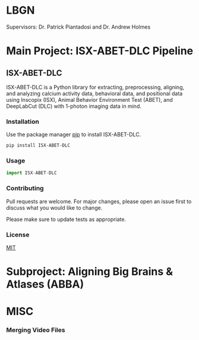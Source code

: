 # LBGN
Supervisors: Dr. Patrick Piantadosi and Dr. Andrew Holmes

# Main Project: ISX-ABET-DLC Pipeline

## ISX-ABET-DLC

ISX-ABET-DLC is a Python library for extracting, preprocessing, aligning, and analyzing calcium activity data, behavioral data, and positional data using Inscopix (ISX), Animal Behavior Environment Test (ABET), and DeepLabCut (DLC) with 1-photon imaging data in mind.

### Installation

Use the package manager [pip](https://pip.pypa.io/en/stable/) to install ISX-ABET-DLC.

```bash
pip install ISX-ABET-DLC
```

### Usage

```python
import ISX-ABET-DLC
```

### Contributing
Pull requests are welcome. For major changes, please open an issue first to discuss what you would like to change.

Please make sure to update tests as appropriate.

### License
[MIT](https://choosealicense.com/licenses/mit/)

# Subproject: Aligning Big Brains & Atlases (ABBA)

# MISC
### Merging Video Files

